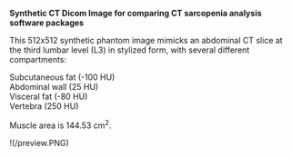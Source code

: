 **Synthetic CT Dicom Image for comparing CT sarcopenia analysis software packages** 

This 512x512 synthetic phantom image mimicks an abdominal CT slice at the third lumbar level (L3) in stylized form, with several different compartments: 

Subcutaneous fat (-100 HU)   
Abdominal wall (25 HU)   
Visceral fat (-80 HU)    
Vertebra (250 HU)   


Muscle area is 144.53 cm<sup>2</sup>.


!(/preview.PNG)

